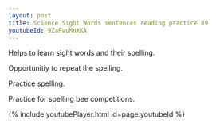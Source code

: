 ```yaml
---
layout: post
title: Science Sight Words sentences reading practice 89
youtubeId: 9ZaFvuMnXKA
---
```

 
 
Helps to learn sight words and their spelling.

Opportunitiy to repeat the spelling. 

Practice spelling. 
 
Practice for spelling bee competitions. 
 
{% include youtubePlayer.html id=page.youtubeId %}
 
 

